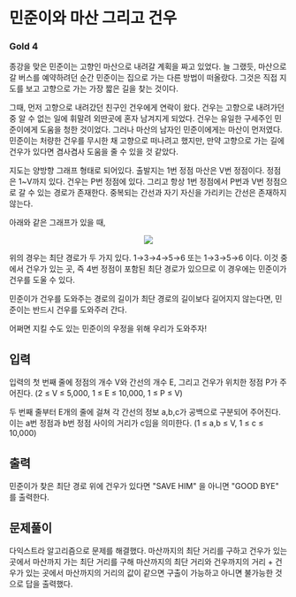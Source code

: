 # 민준이와 마산 그리고 건우

### Gold 4

종강을 맞은 민준이는 고향인 마산으로 내려갈 계획을 짜고 있었다. 늘 그랬듯, 마산으로 갈 버스를 예약하려던 순간 민준이는 집으로 가는 다른 방법이 떠올랐다. 그것은 직접 지도를 보고 고향으로 가는 가장 짧은 길을 찾는 것이다.

그때, 먼저 고향으로 내려갔던 친구인 건우에게 연락이 왔다. 건우는 고향으로 내려가던 중 알 수 없는 일에 휘말려 외딴곳에 혼자 남겨지게 되었다. 건우는 유일한 구세주인 민준이에게 도움을 청한 것이었다. 그러나 마산의 남자인 민준이에게는 마산이 먼저였다. 민준이는 처량한 건우를 무시한 채 고향으로 떠나려고 했지만, 만약 고향으로 가는 길에 건우가 있다면 겸사겸사 도움을 줄 수 있을 것 같았다.

지도는 양방향 그래프 형태로 되어있다. 출발지는 1번 정점 마산은 V번 정점이다. 정점은 1~V까지 있다. 건우는 P번 정점에 있다.
그리고 항상 1번 정점에서 P번과 V번 정점으로 갈 수 있는 경로가 존재한다.
중복되는 간선과 자기 자신을 가리키는 간선은 존재하지 않는다.

아래와 같은 그래프가 있을 때,

<p align=center>
    <img src='./map.avif'>
</p>

위의 경우는 최단 경로가 두 가지 있다.
1→3→4→5→6 또는 1→3→5→6 이다. 이것 중에서 건우가 있는 곳, 즉 4번 정점이 포함된 최단 경로가 있으므로 이 경우에는 민준이가 건우를 도울 수 있다.

민준이가 건우를 도와주는 경로의 길이가 최단 경로의 길이보다 길어지지 않는다면, 민준이는 반드시 건우를 도와주러 간다.

어쩌면 지킬 수도 있는 민준이의 우정을 위해 우리가 도와주자!

## 입력
입력의 첫 번째 줄에 정점의 개수 V와 간선의 개수 E, 그리고 건우가 위치한 정점 P가 주어진다. (2 ≤ V  ≤ 5,000, 1 ≤ E ≤ 10,000, 1 ≤ P  ≤ V)

두 번째 줄부터 E개의 줄에 걸쳐 각 간선의 정보 a,b,c가 공백으로 구분되어 주어진다. 이는 a번 정점과 b번 정점 사이의 거리가 c임을 의미한다. (1 ≤ a,b ≤ V, 1 ≤ c  ≤ 10,000)

## 출력
민준이가 찾은 최단 경로 위에 건우가 있다면 "SAVE HIM" 을 아니면 "GOOD BYE" 를 출력한다.

## 문제풀이
다익스트라 알고리즘으로 문제를 해결했다. 마산까지의 최단 거리를 구하고 건우가 있는 곳에서 마산까지 가는 최단 거리를 구해 마산까지의 최단 거리와 건우까지의 거리 + 건우가 있는 곳에서 마산까지의 거리의 값이 같으면 구출이 가능하고 아니면 불가능한 것으로 답을 출력했다.